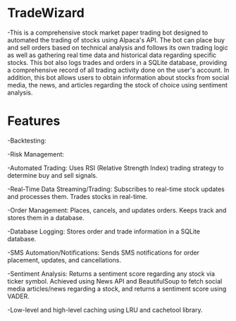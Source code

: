 # TradeWizard
-This is a comprehensive stock market paper trading bot designed to automated the trading of stocks using Alpaca's API. The bot can place buy and sell orders based on technical analysis and follows its own trading logic as well as gathering real time data and historical data regarding specific stocks. This bot also logs trades and orders in a SQLite database, providing a comprehensive record of all trading activity done on the user's account. In addition, this bot allows users to obtain information about stocks from social media, the news, and articles regarding the stock of choice using sentiment analysis. 

# Features

-Backtesting:

-Risk Management: 


-Automated Trading: Uses RSI (Relative Strength Index) trading strategy to determine buy and sell signals.


-Real-Time Data Streaming/Trading: Subscribes to real-time stock updates and processes them. Trades stocks in real-time.


-Order Management: Places, cancels, and updates orders. Keeps track and stores them in a database. 


-Database Logging: Stores order and trade information in a SQLite database.


-SMS Automation/Notifications: Sends SMS notifications for order placement, updates, and cancellations.


-Sentiment Analysis: Returns a sentiment score regarding any stock via ticker symbol. Achieved using News API and BeautifulSoup to fetch social media articles/news regarding a stock, and returns a sentiment score using VADER. 

-Low-level and high-level caching using LRU and cachetool library.

